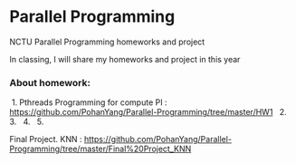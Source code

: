 # Parallel Programming
NCTU Parallel Programming homeworks and project  
  
  
In classing, I will share my homeworks and project in this year  
### About homework:  
  1. Pthreads Programming for compute PI : <https://github.com/PohanYang/Parallel-Programming/tree/master/HW1>  
  2.  
  3.  
  4.  
  5.  
  
  Final Project. KNN : <https://github.com/PohanYang/Parallel-Programming/tree/master/Final%20Project_KNN>  
